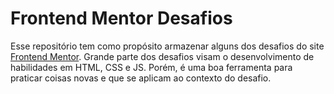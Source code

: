 # Frontend Mentor Desafios
Esse repositório tem como propósito armazenar alguns dos desafios do site <a href="https://www.frontendmentor.io/challenges">Frontend Mentor</a>. Grande parte dos desafios visam o desenvolvimento de habilidades em HTML, CSS e JS. Porém, é uma boa ferramenta para praticar coisas novas e que se aplicam ao contexto do desafio.